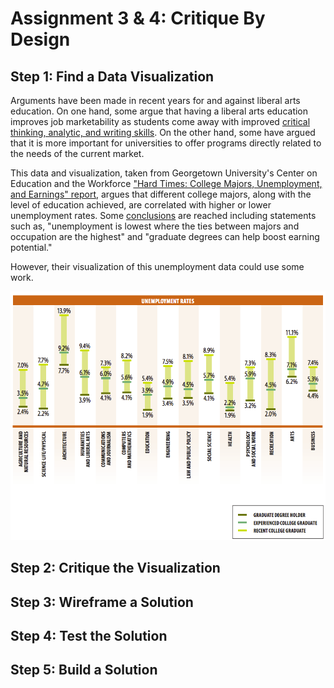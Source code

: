 # Assignment 3 & 4: Critique By Design

## Step 1: Find a Data Visualization

Arguments have been made in recent years for and against liberal arts education. On one hand, some argue that having a liberal arts education improves job marketability as students come away with improved [critical thinking, analytic, and writing skills](https://www.newgeography.com/content/003564-the-value-a-liberal-arts-education-landing-a-job). On the other hand, some have argued that it is more important for universities to offer programs directly related to the needs of the current market. 

This data and visualization, taken from Georgetown University's Center on Education and the Workforce ["Hard Times: College Majors, Unemployment, and Earnings" report](https://cew.georgetown.edu/cew-reports/hard-times-2012/#resources), argues that different college majors, along with the level of education achieved, are correlated with higher or lower unemployment rates. Some [conclusions](https://www.slideshare.net/CEWGeorgetown/hard-times-college-majors-unemployment-and-earnings-not-all-college-degrees-are-created-equal-54178784) are reached including statements such as, "unemployment is lowest where the ties between majors and occupation are the highest" and "graduate degrees can help boost earning potential."

However, their visualization of this unemployment data could use some work.

![text](Georgetown_Unemployment_By_Major.png)

## Step 2: Critique the Visualization

## Step 3: Wireframe a Solution 

## Step 4: Test the Solution

## Step 5: Build a Solution
